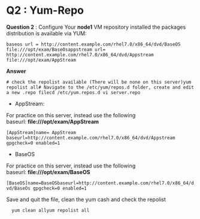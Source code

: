 Q2 : Yum-Repo
=============

**Question 2** : Configure Your **node1** VM repository installed the packages distribution is available via YUM:

```   
baseos url = http://content.example.com/rhel7.0/x86_64/dvd/BaseOS file:///opt/exam/BaseOsappstream url= http://content.example.com/rhel7.0/x86_64/dvd/Appstream file:///opt/exam/AppStream

```

**Answer**

```
# check the repolist available (There will be none on this server)yum repolist all# Navigate to the /etc/yum/repos.d folder, create and edit a new .repo filecd /etc/yum.repos.d vi server.repo

```

*   AppStream:
    

For practice on this server, instead use the following baseurl: **file:///opt/exam/AppStream**

```
[AppStream]name= AppStream baseurl=http://content.example.com/rhel7.0/x86_64/dvd/Appstream gpgcheck=0 enabled=1

```

*   BaseOS
    

For practice on this server, instead use the following baseurl: **file:///opt/exam/BaseOS**

``` [BaseOS]name=BaseOSbaseurl=http://content.example.com/rhel7.0/x86_64/dvd/BaseOs gpgcheck=0 enabled=1   ```

Save and quit the file, clean the yum cash and check the repolist

`   yum clean allyum repolist all   `
